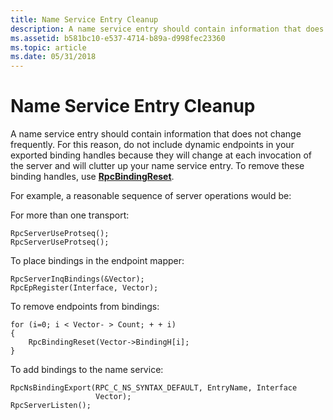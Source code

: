 ```yaml
---
title: Name Service Entry Cleanup
description: A name service entry should contain information that does not change frequently.
ms.assetid: b581bc10-e537-4714-b89a-d998fec23360
ms.topic: article
ms.date: 05/31/2018
---
```


# Name Service Entry Cleanup

A name service entry should contain information that does not change frequently. For this reason, do not include dynamic endpoints in your exported binding handles because they will change at each invocation of the server and will clutter up your name service entry. To remove these binding handles, use [**RpcBindingReset**](/windows/desktop/api/Rpcdce/nf-rpcdce-rpcbindingreset).

For example, a reasonable sequence of server operations would be:

For more than one transport:

``` syntax
RpcServerUseProtseq();
RpcServerUseProtseq();
```

To place bindings in the endpoint mapper:

``` syntax
RpcServerInqBindings(&Vector);
RpcEpRegister(Interface, Vector);
```

To remove endpoints from bindings:

``` syntax
for (i=0; i < Vector- > Count; + + i)
{
    RpcBindingReset(Vector->BindingH[i];
}
```

To add bindings to the name service:

``` syntax
RpcNsBindingExport(RPC_C_NS_SYNTAX_DEFAULT, EntryName, Interface
                   Vector);
RpcServerListen();
```

 

 




